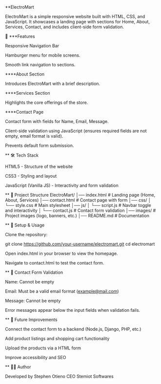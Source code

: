 **ElectroMart

ElectroMart is a simple responsive website built with HTML, CSS, and JavaScript.
It showcases a landing page with sections for Home, About, Services, Contact, and includes client-side form validation.

🚀 ***Features

Responsive Navigation Bar

Hamburger menu for mobile screens.

Smooth link navigation to sections.

****About Section

Introduces ElectroMart with a brief description.

****Services Section

Highlights the core offerings of the store.

****Contact Page

Contact form with fields for Name, Email, Message.

Client-side validation using JavaScript (ensures required fields are not empty, email format is valid).

Prevents default form submission.

** 🛠️ Tech Stack

HTML5 - Structure of the website

CSS3 - Styling and layout

JavaScript (Vanilla JS) - Interactivity and form validation

** 📂 Project Structure
ElectroMart/
│── index.html          # Landing page (Home, About, Services)
│── contact.html        # Contact page with form
│── css/
│    └── style.css      # Main stylesheet
│── js/
│    └── script.js      # Navbar toggle and interactivity
│    └── contact.js     # Contact form validation
│── images/             # Project images (logo, banners, etc.)
│── README.md           # Documentation

** 🔧 Setup & Usage

Clone the repository:

git clone https://github.com/your-username/electromart.git
cd electromart


Open index.html in your browser to view the homepage.

Navigate to contact.html to test the contact form.

** 📝 Contact Form Validation

Name: Cannot be empty

Email: Must be a valid email format (example@mail.com)

Message: Cannot be empty

Error messages appear below the input fields when validation fails.


** 📌 Future Improvements

Connect the contact form to a backend (Node.js, Django, PHP, etc.)

Add product listings and shopping cart functionality

Upload the products via a HTML form

Improve accessibility and SEO

** 👨‍💻 Author

Developed by Stephen Otieno CEO Stemiot Softwares